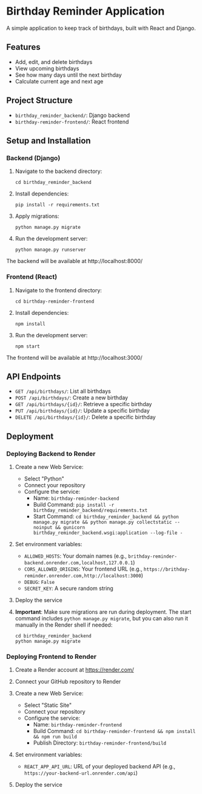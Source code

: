 # Birthday Reminder Application

A simple application to keep track of birthdays, built with React and Django.

## Features

- Add, edit, and delete birthdays
- View upcoming birthdays
- See how many days until the next birthday
- Calculate current age and next age

## Project Structure

- `birthday_reminder_backend/`: Django backend
- `birthday-reminder-frontend/`: React frontend

## Setup and Installation

### Backend (Django)

1. Navigate to the backend directory:
   ```
   cd birthday_reminder_backend
   ```

2. Install dependencies:
   ```
   pip install -r requirements.txt
   ```

3. Apply migrations:
   ```
   python manage.py migrate
   ```

4. Run the development server:
   ```
   python manage.py runserver
   ```

The backend will be available at http://localhost:8000/

### Frontend (React)

1. Navigate to the frontend directory:
   ```
   cd birthday-reminder-frontend
   ```

2. Install dependencies:
   ```
   npm install
   ```

3. Run the development server:
   ```
   npm start
   ```

The frontend will be available at http://localhost:3000/

## API Endpoints

- `GET /api/birthdays/`: List all birthdays
- `POST /api/birthdays/`: Create a new birthday
- `GET /api/birthdays/{id}/`: Retrieve a specific birthday
- `PUT /api/birthdays/{id}/`: Update a specific birthday
- `DELETE /api/birthdays/{id}/`: Delete a specific birthday

## Deployment

### Deploying Backend to Render

1. Create a new Web Service:
   - Select "Python"
   - Connect your repository
   - Configure the service:
     - Name: `birthday-reminder-backend`
     - Build Command: `pip install -r birthday_reminder_backend/requirements.txt`
     - Start Command: `cd birthday_reminder_backend && python manage.py migrate && python manage.py collectstatic --noinput && gunicorn birthday_reminder_backend.wsgi:application --log-file -`

2. Set environment variables:
   - `ALLOWED_HOSTS`: Your domain names (e.g., `brithday-reminder-backend.onrender.com,localhost,127.0.0.1`)
   - `CORS_ALLOWED_ORIGINS`: Your frontend URL (e.g., `https://brithday-reminder.onrender.com,http://localhost:3000`)
   - `DEBUG`: `False`
   - `SECRET_KEY`: A secure random string

3. Deploy the service

4. **Important**: Make sure migrations are run during deployment. The start command includes `python manage.py migrate`, but you can also run it manually in the Render shell if needed:
   ```
   cd birthday_reminder_backend
   python manage.py migrate
   ```

### Deploying Frontend to Render

1. Create a Render account at https://render.com/

2. Connect your GitHub repository to Render

3. Create a new Web Service:
   - Select "Static Site"
   - Connect your repository
   - Configure the service:
     - Name: `birthday-reminder-frontend`
     - Build Command: `cd birthday-reminder-frontend && npm install && npm run build`
     - Publish Directory: `birthday-reminder-frontend/build`

4. Set environment variables:
   - `REACT_APP_API_URL`: URL of your deployed backend API (e.g., `https://your-backend-url.onrender.com/api`)

5. Deploy the service 